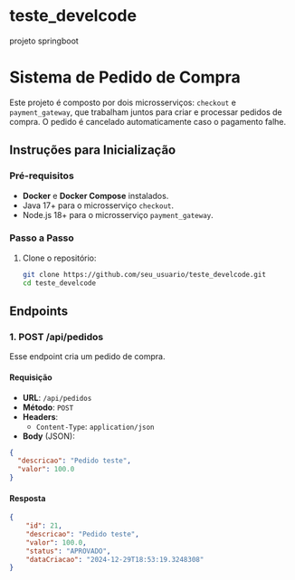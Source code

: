 # teste_develcode
projeto springboot

# Sistema de Pedido de Compra

Este projeto é composto por dois microsserviços: `checkout` e `payment_gateway`, que trabalham juntos para criar e processar pedidos de compra. O pedido é cancelado automaticamente caso o pagamento falhe.


## Instruções para Inicialização

### Pré-requisitos

- **Docker** e **Docker Compose** instalados.
- Java 17+ para o microsserviço `checkout`.
- Node.js 18+ para o microsserviço `payment_gateway`.

### Passo a Passo

1. Clone o repositório:
   ```bash
   git clone https://github.com/seu_usuario/teste_develcode.git
   cd teste_develcode

## Endpoints

### 1. **POST /api/pedidos**

Esse endpoint cria um pedido de compra.

#### Requisição

- **URL**: `/api/pedidos`
- **Método**: `POST`
- **Headers**: 
  - `Content-Type`: `application/json`
- **Body** (JSON):

```json pay-load
{
  "descricao": "Pedido teste",
  "valor": 100.0
}
```

#### Resposta

```json reponse 
{
    "id": 21,
    "descricao": "Pedido teste",
    "valor": 100.0,
    "status": "APROVADO",
    "dataCriacao": "2024-12-29T18:53:19.3248308"
}
```